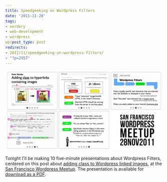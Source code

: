 ```yaml
---
title: Speedgeeking on Wordpress Filters
date: '2011-11-28'
tags:
- nerdery
- web-development
- wordpress
wp:post_type: post
redirects:
- 2011/11/speedgeeking-on-wordpress-filters/
- "?p=2957"
---
```


![](/assets/2011-11/Wordpress-Filters-Presentation-600x305.png "Wordpress Filters Presentation")

Tonight I'll be making 10 five-minute presentations about Wordpress Filters, centered on this post about [adding class to Wordpress linked images](http://www.island94.org/2011/01/adding-class-to-wordpress-linked-images/), at the [ San Francisco Wordpress Meetup](http://www.meetup.com/wordpress-sf/events/40941622/). The presentation is available for [download as a PDF](/assets/2011-11/Wordpress-Filters-Speedgeeking-Ben-Sheldon.pdf).
